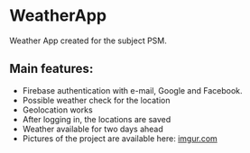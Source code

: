 # WeatherApp

Weather App created for the subject PSM. 

## Main features:
* Firebase authentication with e-mail, Google and Facebook. 
* Possible weather check for the location
* Geolocation works
* After logging in, the locations are saved 
* Weather available for two days ahead
* Pictures of the project are available here: [imgur.com](https://imgur.com/a/jhh5Qpb)
